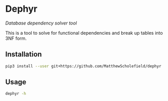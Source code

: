 # Dephyr

*Database dependency solver tool*

This is a tool to solve for functional dependencies and break up tables into 3NF form.

## Installation

```bash
pip3 install --user git+https://github.com/MatthewScholefield/dephyr
```

## Usage

```bash
dephyr -h
```
